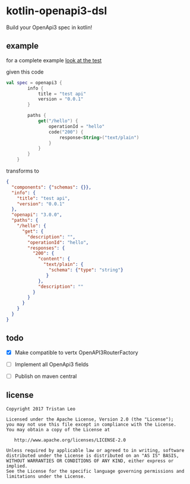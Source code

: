 # kotlin-openapi3-dsl

Build your OpenApi3 spec in kotlin!

## example

for a complete example [look at the test](src/test/kotlin/OpenApi3BuilderTest.kt)

given this code

```kotlin
val spec = openapi3 {
        info {
            title = "test api"
            version = "0.0.1"
        }

        paths {
            get("/hello") {
                operationId = "hello"
                code("200") {
                    response<String>("text/plain")
                }
            }
        }
    }
```

transforms to
```json
{
  "components": {"schemas": {}},
  "info": {
    "title": "test api",
    "version": "0.0.1"
  },
  "openapi": "3.0.0",
  "paths": {
    "/hello": {
      "get": {
        "description": "",
        "operationId": "hello",
        "responses": {
          "200": {
            "content": {
              "text/plain": {
                "schema": {"type": "string"}
               }
            },
            "description": ""
          }
        }
      }
    }
  }
}
```

## todo

- [x] Make compatible to vertx OpenAPI3RouterFactory
- [ ] Implement all OpenApi3 fields
- [ ] Publish on maven central


## license
```
Copyright 2017 Tristan Leo

Licensed under the Apache License, Version 2.0 (the "License");
you may not use this file except in compliance with the License.
You may obtain a copy of the License at

   http://www.apache.org/licenses/LICENSE-2.0

Unless required by applicable law or agreed to in writing, software
distributed under the License is distributed on an "AS IS" BASIS,
WITHOUT WARRANTIES OR CONDITIONS OF ANY KIND, either express or implied.
See the License for the specific language governing permissions and
limitations under the License.
```